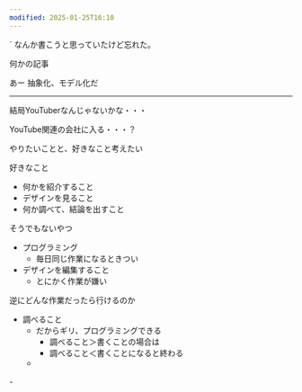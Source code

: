 ```yaml
---
modified: 2025-01-25T16:10
---
```


`
なんか書こうと思っていたけど忘れた。

何かの記事

あー
抽象化、モデル化だ

---

結局YouTuberなんじゃないかな・・・

YouTube関連の会社に入る・・・？

やりたいことと、好きなこと考えたい

好きなこと
- 何かを紹介すること
- デザインを見ること
- 何か調べて、結論を出すこと

そうでもないやつ
- プログラミング
	- 毎日同じ作業になるときつい
- デザインを編集すること
	- とにかく作業が嫌い

逆にどんな作業だったら行けるのか
- 調べること
	- だからギリ、プログラミングできる
		- 調べること＞書くことの場合は
		- 調べること＜書くことになると終わる
	- 
-　
